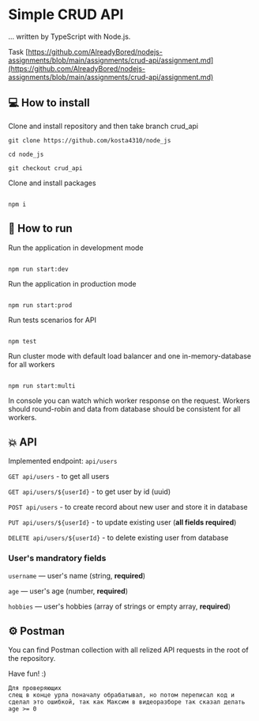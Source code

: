 # Simple CRUD API

... written by TypeScript with Node.js.

Task [https://github.com/AlreadyBored/nodejs-assignments/blob/main/assignments/crud-api/assignment.md](https://github.com/AlreadyBored/nodejs-assignments/blob/main/assignments/crud-api/assignment.md)

## 💻 How to install

Clone and install repository and then take branch crud_api

```
git clone https://github.com/kosta4310/node_js

cd node_js

git checkout crud_api

```

Clone and install packages

```

npm i

```

## 🚀 How to run

Run the application in development mode

```

npm run start:dev

```

Run the application in production mode

```

npm run start:prod

```

Run tests scenarios for API

```

npm test

```

Run cluster mode with default load balancer and one in-memory-database for all workers

```

npm run start:multi

```

In console you can watch which worker response on the request. Workers should round-robin and data from database should be consistent for all workers.

## 💥 API

Implemented endpoint: `api/users`

`GET api/users` - to get all users

`GET api/users/${userId}` - to get user by id (uuid)

`POST api/users` - to create record about new user and store it in database

`PUT api/users/${userId}` - to update existing user (**all fields required**)

`DELETE api/users/${userId}` - to delete existing user from database

### User's mandratory fields

`username` — user's name (string, **required**)

`age` — user's age (number, **required**)

`hobbies` — user's hobbies (array of strings or empty array, **required**)

## ⚙️ Postman

You can find Postman collection with all relized API requests in the root of the repository.

Have fun! :)

```
Для проверяющих
слещ в конце урла поначалу обрабатывал, но потом переписал код и сделал это ошибкой, так как Максим в видеоразборе так сказал делать
age >= 0
```
